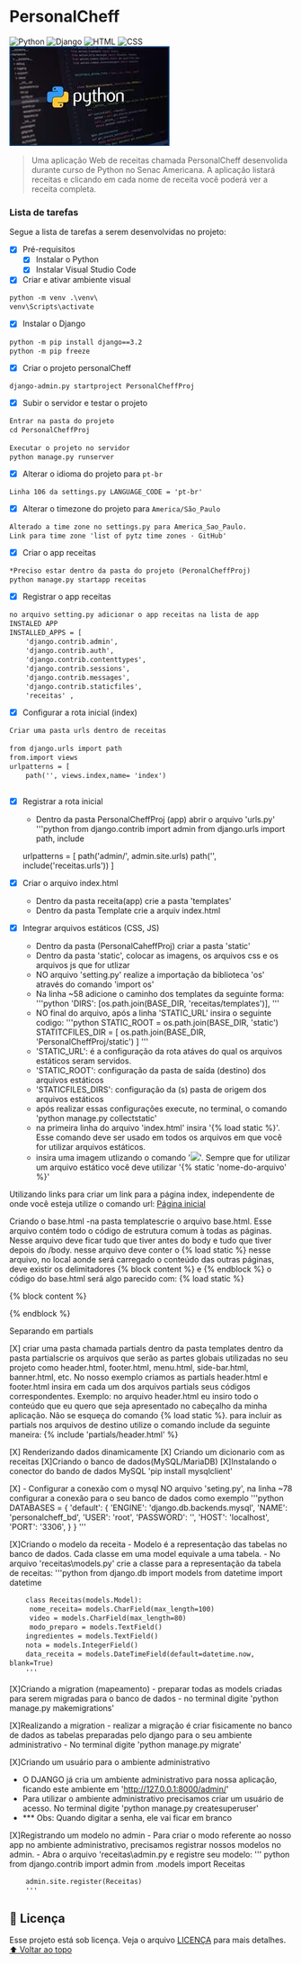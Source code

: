 # PersonalCheff
<!---Esses são exemplos. Veja https://shields.io para outras pessoas ou para personalizar este conjunto de escudos. Você pode querer incluir dependências, status do projeto e informações de licença aqui--->
![Python](https://img.shields.io/badge/Python-14354C?style=for-the-badge&logo=python&logoColor=white)
![Django](https://img.shields.io/badge/Django-092E20?style=for-the-badge&logo=django&logoColor=white)
![HTML](https://img.shields.io/badge/HTML5-E34F26?style=for-the-badge&logo=html5&logoColor=white)
![CSS](https://img.shields.io/badge/CSS3-1572B6?style=for-the-badge&logo=css3&logoColor=white)
<img src="exemplo.jfif" alt="exemplo imagem">
> Uma aplicação Web de receitas chamada PersonalCheff desenvolida durante curso de Python no Senac Americana. A aplicação listará receitas e clicando em cada nome de receita você poderá ver a receita completa.

### Lista de tarefas
Segue a lista de tarefas a serem desenvolvidas no projeto:
- [X] Pré-requisitos
    - [X] Instalar o Python
    - [X] Instalar Visual Studio Code
- [X] Criar e ativar ambiente visual
``` 
python -m venv .\venv\
venv\Scripts\activate
```
- [X] Instalar o Django
``` 
python -m pip install django==3.2
python -m pip freeze 
```
- [X] Criar o projeto personalCheff
```
django-admin.py startproject PersonalCheffProj
```
- [X] Subir o servidor e testar o projeto
``` 
Entrar na pasta do projeto 
cd PersonalCheffProj

Executar o projeto no servidor
python manage.py runserver
```

- [X] Alterar o idioma do projeto para `pt-br`
```
Linha 106 da settings.py LANGUAGE_CODE = 'pt-br'
```
- [X] Alterar o timezone do projeto para `America/São_Paulo`
```
Alterado a time zone no settings.py para America_Sao_Paulo.
Link para time zone 'list of pytz time zones · GitHub'
```
- [X] Criar o app receitas
```
*Preciso estar dentro da pasta do projeto (PeronalCheffProj) 
python manage.py startapp receitas
```
- [X] Registrar o app receitas
```
no arquivo setting.py adicionar o app receitas na lista de app INSTALED APP
INSTALLED_APPS = [
    'django.contrib.admin',
    'django.contrib.auth',
    'django.contrib.contenttypes',
    'django.contrib.sessions',
    'django.contrib.messages',
    'django.contrib.staticfiles',
    'receitas' ,
```
- [X] Configurar a rota inicial (index)
```
Criar uma pasta urls dentro de receitas 

from django.urls import path
from.import views
urlpatterns = [
    path('', views.index,name= 'index')
    
```
- [X] Registrar a rota inicial
    - Dentro da pasta PersonalCheffProj (app) abrir o arquivo 'urls.py'
    '''python
    from django.contrib import admin
    from django.urls import path, include

    urlpatterns = [
        path('admin/', admin.site.urls)
        path('', include('receitas.urls'))
    ]

- [X] Criar o arquivo index.html 
    - Dentro da pasta receita(app) crie a pasta 'templates'
    - Dentro da pasta Template crie a arquiv index.html
    

 - [X] Integrar arquivos estáticos (CSS, JS)
    - Dentro da pasta (PersonalCaheffProj) criar a pasta 'static'
    - Dentro da pasta 'static', colocar as imagens, os arquivos css e os arquivos js que for utlizar
    - NO arquivo 'setting.py' realize a importação da biblioteca 'os' através do comando 'import os'
    - Na linha ~58 adicione o caminho dos templates da seguinte forma:
    '''python
     'DIRS': [os.path.join(BASE_DIR, 'receitas/templates')],
     '''
    - NO final do arquivo, após a linha 'STATIC_URL' insira o seguinte codigo:
    '''python
    STATIC_ROOT = os.path.join(BASE_DIR, 'static')
    STATITCFILES_DIR = [
        os.path.join(BASE_DIR, 'PersonalCheffProj/static')
    ]
    '''
    - 'STATIC_URL': é a configuração da rota atáves do qual os arquivos estáticos seram servidos.
    - 'STATIC_ROOT': configuração da pasta de saída (destino) dos arquivos estáticos
    - 'STATICFILES_DIRS': configuração da (s) pasta de origem dos arquivos estáticos
    - após realizar essas configurações execute, no terminal, o comando 'python manage.py collectstatic'
    - na primeira linha do arquivo 'index.html' insira '{% load static %}'. Esse comando deve ser usado em todos os arquivos em que você for utilizar arquivos estáticos.
    - insira uma imagem utlizando o comando '<img src = "{% static 'logo.png' %}>">'. Sempre que for utilizar um arquivo estático você deve utilizar '{% static 'nome-do-arquivo' %}'


 Utilizando links
 para criar um link para a página index, independente de onde você esteja utilize o comando url:
<a href="{% url 'index' %}">Página inicial</a>

 Criando o base.html
    -na pasta templatescrie o arquivo base.html. Esse arquivo contém todo o código de estrutura comum à todas as páginas. Nesse arquivo deve ficar tudo que tiver antes do body e tudo que tiver depois do /body.
    nesse arquivo deve conter o {% load static %}
    nesse arquivo, no local aonde será carregado o conteúdo das outras páginas, deve existir os delimitadores {% block content %} e {% endblock %}
    o código do base.html será algo parecido com:
    {% load static %}
<!DOCTYPE html>
<html lang="pt-br">
<head>
    <meta charset="UTF-8">
    <meta http-equiv="X-UA-Compatible" content="IE=edge">
    <meta name="viewport" content="width=device-width, initial-scale=1.0">
    <title>PersonalCheff</title>
    <link rel="stylesheet" href="{% static 'estilos.css' %}">
    <link rel="shortcut icon" href="{% static 'logo.png' %}" type="image/x-icon">
</head>
<body>
{% block content %}

{% endblock %}
</body>
</html>

 Separando em partials

[X] criar uma pasta chamada partials dentro da pasta templates
dentro da pasta partialscrie os arquivos que serão as partes globais utilizadas no seu projeto como header.html, footer.html, menu.html, side-bar.html, banner.html, etc. No nosso exemplo criamos as partials header.html e footer.html
insira em cada um dos arquivos partials seus códigos correspondentes. Exemplo: no arquivo header.html eu insiro todo o conteúdo que eu quero que seja apresentado no cabeçalho da minha aplicação. Não se esqueça do comando {% load static %}.
para incluir as partials nos arquivos de destino utilize o comando include da seguinte maneira: {% include 'partials/header.html' %}

 [X] Renderizando dados dinamicamente
 [X] Criando um dicionario com as receitas
 [X]Criando o banco de dados(MySQL/MariaDB)
 [X]Instalando o conector do bando de dados MySQL
    'pip install mysqlclient'

 [X] - Configurar a conexão com o mysql
    NO arquivo 'seting.py', na linha ~78 configurar a conexão para o seu banco de dados como exemplo
        '''python 
    DATABASES = {
    'default': {
        'ENGINE': 'django.db.backends.mysql',
        'NAME': 'personalcheff_bd',
        'USER': 'root',
        'PASSWORD': '',
        'HOST': 'localhost',
        'PORT': '3306',
    }
}
        '''


 [X]Criando o modelo da receita
    - Modelo é a representação das tabelas no banco de dados. Cada classe em uma model equivale a uma tabela.
    - No arquivo 'receitas\models.py' crie a classe para a representação da tabela de receitas:
        '''python
        from django.db import models
        from datetime import datetime

        class Receitas(models.Model):
         nome_receita= models.CharField(max_length=100)
         video = models.CharField(max_length=80)
         modo_preparo = models.TextField()
        ingredientes = models.TextField()
        nota = models.IntegerField()
        data_receita = models.DateTimeField(default=datetime.now, blank=True)
        '''
 [X]Criando a migration (mapeamento)
    - preparar todas as models criadas para serem migradas para o banco de dados
    - no terminal digite 'python manage.py makemigrations'

 [X]Realizando a migration
    - realizar a migração é criar fisicamente no banco de dados as tabelas preparadas pelo django para o seu ambiente administrativo
    - No terminal digite 'python manage.py migrate'
 
 [X]Criando um usuário para o ambiente administrativo
 - O DJANGO já cria um ambiente administrativo para nossa aplicação, ficando este ambiente em 'http://127.0.0.1:8000/admin/'
 - Para utilizar o ambiente administrativo precisamos criar um usuário de acesso. No terminal digite 'python manage.py createsuperuser'
 - *** Obs: Quando digitar a senha, ele vai ficar em branco

 [X]Registrando um modelo no admin
    - Para criar o modo referente ao nosso app no ambiente administrativo, precisamos registrar nossos modelos no admin.
    - Abra o arquivo 'receitas\admin.py e registre seu modelo:
        ''' python
        from django.contrib import admin
        from .models import Receitas

        admin.site.register(Receitas)
        '''
        
## 📝 Licença
Esse projeto está sob licença. Veja o arquivo [LICENÇA](LICENSE.md) para mais detalhes.
[⬆ Voltar ao topo](#nome-do-projeto)<br>
